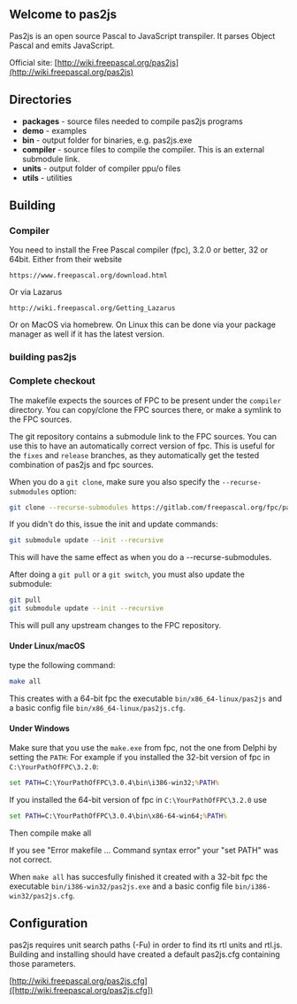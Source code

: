 ## Welcome to pas2js

Pas2js is an open source Pascal to JavaScript transpiler.
It parses Object Pascal and emits JavaScript.

Official site:
[http://wiki.freepascal.org/pas2js](http://wiki.freepascal.org/pas2js)


## Directories

* **packages** - source files needed to compile pas2js programs
* **demo** - examples
* **bin** - output folder for binaries, e.g. pas2js.exe
* **compiler** - source files to compile the compiler. This is an external submodule link.
* **units** - output folder of compiler ppu/o files
* **utils** - utilities

## Building

### Compiler
You need to install the Free Pascal compiler (fpc), 3.2.0 or better, 32 or 64bit.
Either from their website
```text
https://www.freepascal.org/download.html
```
Or via Lazarus
```text
http://wiki.freepascal.org/Getting_Lazarus
```

Or on MacOS via homebrew. On Linux this can be done via your package manager
as well if it has the latest version.

### building pas2js

### Complete checkout

The makefile expects the sources of FPC to be present under the `compiler` directory.
You can copy/clone the FPC sources there, or make a symlink to the FPC sources.

The git repository contains a submodule link to the FPC sources.
You can use this to have an automatically correct version of fpc. This is useful for the `fixes` and `release` branches, as they automatically get the tested combination of pas2js and fpc sources.

When you do a `git clone`, make sure you also specify the `--recurse-submodules`  option:
```sh
git clone --recurse-submodules https://gitlab.com/freepascal.org/fpc/pas2js.git
```

If you didn't do this, issue the init and update commands:
```sh
git submodule update --init --recursive
```
This will have the same effect as when you do a --recurse-submodules.

After doing a `git pull` or a `git switch`, you must also update the submodule:
```sh
git pull
git submodule update --init --recursive
```
This will pull any upstream changes to the FPC repository.

#### Under Linux/macOS
type the following command:
```sh
make all
```

This creates with a 64-bit fpc the executable `bin/x86_64-linux/pas2js`
and a basic config file `bin/x86_64-linux/pas2js.cfg`.


#### Under Windows


Make sure that you use the `make.exe` from fpc, not the one from Delphi by setting the
`PATH`: For example if you installed the 32-bit version of fpc in
`C:\YourPathOfFPC\3.2.0`:
```bat
set PATH=C:\YourPathOfFPC\3.0.4\bin\i386-win32;%PATH%
```
If you installed the 64-bit version of fpc in `C:\YourPathOfFPC\3.2.0` use
```bat
set PATH=C:\YourPathOfFPC\3.0.4\bin\x86-64-win64;%PATH%
```
Then compile
make all

If you see "Error makefile ... Command syntax error" your "set PATH" was
not correct.

When `make all` has succesfully finished it created with a 32-bit fpc the executable
`bin/i386-win32/pas2js.exe` and a basic config file
`bin/i386-win32/pas2js.cfg`.


## Configuration

pas2js requires unit search paths (-Fu) in order to find its rtl units and
rtl.js. Building and installing should have created a default pas2js.cfg
containing those parameters.

[http://wiki.freepascal.org/pas2js.cfg]([http://wiki.freepascal.org/pas2js.cfg])



